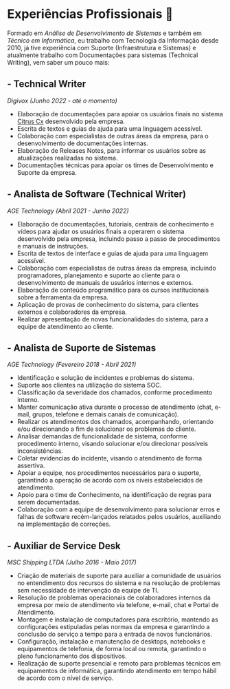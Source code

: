 # Experiências Profissionais 💼
Formado em *Análise de Desenvolvimento de Sistemas* e também em *Técnico em Informática*, eu trabalho com Tecnologia da Informação desde 2010, já tive experiência com Suporte (Infraestrutura e Sistemas) e atualmente trabalho com Documentações para sistemas (Technical Writing), vem saber um pouco mais:  


## - Technical Writer 
*Digivox (Junho 2022 - até o momento)*
- Elaboração de documentações para apoiar os usuários finais no sistema [Citrus Cx](https://citrus.cx/) desenvolvido pela empresa.
- Escrita de textos e guias de ajuda para uma linguagem acessível.
- Colaboração com especialistas de outras áreas da empresa, para o desenvolvimento de documentações internas.
- Elaboração de Releases Notes, para informar os usuários sobre as atualizações realizadas no sistema.
- Documentações técnicas para apoiar os times de Desenvolvimento e Suporte da empresa. 

## - Analista de Software (Technical Writer)
*AGE Technology (Abril 2021 - Junho 2022)*
- Elaboração de documentações, tutoriais, centrais de conhecimento e vídeos para ajudar os usuários finais a operarem o sistema desenvolvido pela empresa, incluindo passo a passo de procedimentos e manuais de instruções.
- Escrita de textos de interface e guias de ajuda para uma linguagem acessível.
- Colaboração com especialistas de outras áreas da empresa, incluindo programadores, planejamento e suporte ao cliente para o desenvolvimento de manuais de usuários internos e externos.
- Elaboração de conteúdo programático para os cursos institucionais sobre a ferramenta da empresa.
- Aplicação de provas de conhecimento do sistema, para clientes externos e colaboradores da empresa.
- Realizar apresentação de novas funcionalidades do sistema, para a equipe de atendimento ao cliente.

## - Analista de Suporte de Sistemas
*AGE Technology (Fevereiro 2018 - Abril 2021)*
- Identificação e solução de incidentes e problemas do sistema.
- Suporte aos clientes na utilização do sistema SOC.
- Classificação da severidade dos chamados, conforme procedimento interno.
- Manter comunicação ativa durante o processo de atendimento (chat, e-mail, grupos, telefone e demais canais de comunicação).
- Realizar os atendimentos dos chamados, acompanhando, orientando e/ou direcionando a fim de solucionar os problemas do cliente.
- Analisar demandas de funcionalidade de sistema, conforme procedimento interno, visando solucionar e/ou direcionar possíveis inconsistências.
- Coletar evidencias do incidente, visando o atendimento de forma assertiva.
- Apoiar a equipe, nos procedimentos necessários para o suporte, garantindo a operação de acordo com os níveis estabelecidos de atendimento.
- Apoio para o time de Conhecimento, na identificação de regras para serem documentadas. 
- Colaboração com a equipe de desenvolvimento para solucionar erros e falhas de software recém-lançados relatados pelos usuários, auxiliando na implementação de correções.

## - Auxiliar de Service Desk
*MSC Shipping LTDA (Julho 2016 - Maio 2017)*
- Criação de materiais de suporte para auxiliar a comunidade de usuários no entendimento dos recursos do sistema e na resolução de problemas sem necessidade de intervenção da equipe de TI.
- Resolução de problemas operacionais de colaboradores internos da empresa por meio de atendimento via telefone, e-mail, chat e Portal de Atendimento.
- Montagem e instalação de computadores para escritório, mantendo as configurações estipuladas pelas normas da empresa e garantindo a conclusão do serviço a tempo para a entrada de novos funcionários.
- Configuração, instalação e manutenção de desktops, notebooks e equipamentos de telefonia, de forma local ou remota, garantindo o pleno funcionamento dos dispositivos.
- Realização de suporte presencial e remoto para problemas técnicos em equipamentos de informática, garantindo atendimento em tempo hábil de acordo com o nível de serviço.
